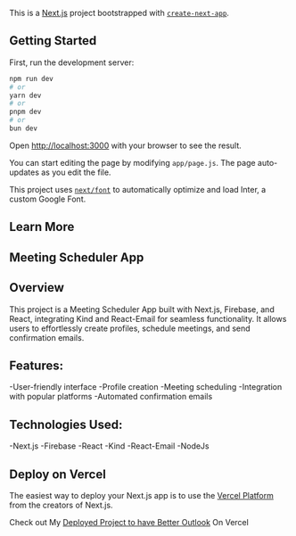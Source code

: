 This is a [Next.js](https://nextjs.org/) project bootstrapped with [`create-next-app`](https://github.com/vercel/next.js/tree/canary/packages/create-next-app).

## Getting Started

First, run the development server:

```bash
npm run dev
# or
yarn dev
# or
pnpm dev
# or
bun dev
```

Open [http://localhost:3000](http://localhost:3000) with your browser to see the result.

You can start editing the page by modifying `app/page.js`. The page auto-updates as you edit the file.

This project uses [`next/font`](https://nextjs.org/docs/basic-features/font-optimization) to automatically optimize and load Inter, a custom Google Font.

## Learn More

## Meeting Scheduler App
## Overview
This project is a Meeting Scheduler App built with Next.js, Firebase, and React, integrating Kind and React-Email for seamless functionality. It allows users to effortlessly create profiles, schedule meetings, and send confirmation emails.

## Features:
-User-friendly interface
-Profile creation
-Meeting scheduling
-Integration with popular platforms
-Automated confirmation emails

## Technologies Used:
-Next.js
-Firebase
-React
-Kind
-React-Email
-NodeJs

## Deploy on Vercel

The easiest way to deploy your Next.js app is to use the [Vercel Platform](https://vercel.com/new?utm_medium=default-template&filter=next.js&utm_source=create-next-app&utm_campaign=create-next-app-readme) from the creators of Next.js.

Check out My [Deployed Project to have Better Outlook](https://meeting-scheduler-jet.vercel.app/) On Vercel
